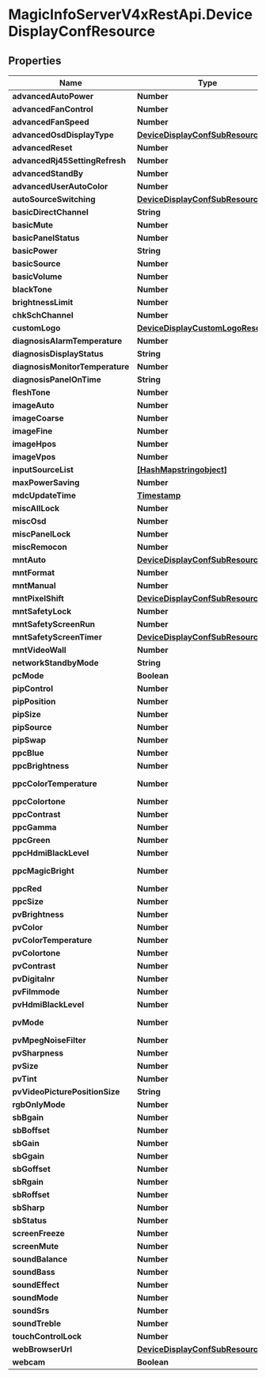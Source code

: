 # MagicInfoServerV4xRestApi.DeviceDisplayConfResource

## Properties
Name | Type | Description | Notes
------------ | ------------- | ------------- | -------------
**advancedAutoPower** | **Number** |  | [optional] 
**advancedFanControl** | **Number** |  | [optional] 
**advancedFanSpeed** | **Number** |  | [optional] 
**advancedOsdDisplayType** | [**DeviceDisplayConfSubResource**](DeviceDisplayConfSubResource.md) |  | [optional] 
**advancedReset** | **Number** |  | [optional] 
**advancedRj45SettingRefresh** | **Number** |  | [optional] 
**advancedStandBy** | **Number** |  | [optional] 
**advancedUserAutoColor** | **Number** |  | [optional] 
**autoSourceSwitching** | [**DeviceDisplayConfSubResource**](DeviceDisplayConfSubResource.md) |  | [optional] 
**basicDirectChannel** | **String** | 1;chkAtvDtv(0:false, 1:true);chkAirCable(0:false, 1:true);tv_channel_major_channel;tv_channel_minor_channel[Channel] button on display list tab. (Modification is only allowed with TV or DTV inpusource | [optional] 
**basicMute** | **Number** | 0 : mute off | [optional] 
**basicPanelStatus** | **Number** | 0 : panel off | [optional] 
**basicPower** | **String** | 0 : power off | [optional] 
**basicSource** | **Number** | MagicInfo-Lite/S | [optional] 
**basicVolume** | **Number** | volume value | [optional] 
**blackTone** | **Number** |  | [optional] 
**brightnessLimit** | **Number** |  | [optional] 
**chkSchChannel** | **Number** |  | [optional] 
**customLogo** | [**DeviceDisplayCustomLogoResource**](DeviceDisplayCustomLogoResource.md) |  | [optional] 
**diagnosisAlarmTemperature** | **Number** |  | [optional] 
**diagnosisDisplayStatus** | **String** |  | [optional] 
**diagnosisMonitorTemperature** | **Number** |  | [optional] 
**diagnosisPanelOnTime** | **String** |  | [optional] 
**fleshTone** | **Number** |  | [optional] 
**imageAuto** | **Number** |  | [optional] 
**imageCoarse** | **Number** |  | [optional] 
**imageFine** | **Number** |  | [optional] 
**imageHpos** | **Number** |  | [optional] 
**imageVpos** | **Number** |  | [optional] 
**inputSourceList** | [**[HashMapstringobject]**](HashMapstringobject.md) |  | [optional] 
**maxPowerSaving** | **Number** |  | [optional] 
**mdcUpdateTime** | [**Timestamp**](Timestamp.md) |  | [optional] 
**miscAllLock** | **Number** |  | [optional] 
**miscOsd** | **Number** |  | [optional] 
**miscPanelLock** | **Number** |  | [optional] 
**miscRemocon** | **Number** |  | [optional] 
**mntAuto** | [**DeviceDisplayConfSubResource**](DeviceDisplayConfSubResource.md) |  | [optional] 
**mntFormat** | **Number** |  | [optional] 
**mntManual** | **Number** | 0~100 | [optional] 
**mntPixelShift** | [**DeviceDisplayConfSubResource**](DeviceDisplayConfSubResource.md) |  | [optional] 
**mntSafetyLock** | **Number** |  | [optional] 
**mntSafetyScreenRun** | **Number** |  | [optional] 
**mntSafetyScreenTimer** | [**DeviceDisplayConfSubResource**](DeviceDisplayConfSubResource.md) |  | [optional] 
**mntVideoWall** | **Number** |  | [optional] 
**networkStandbyMode** | **String** | N: not supported, 0: off, 1: on | [optional] 
**pcMode** | **Boolean** |  | [optional] 
**pipControl** | **Number** |  | [optional] 
**pipPosition** | **Number** |  | [optional] 
**pipSize** | **Number** |  | [optional] 
**pipSource** | **Number** |  | [optional] 
**pipSwap** | **Number** |  | [optional] 
**ppcBlue** | **Number** |  | [optional] 
**ppcBrightness** | **Number** | 0~100 | [optional] 
**ppcColorTemperature** | **Number** | if ppc_colortone not null - 253:254:35:255:45:0:55:1:65:2:75:3:85:4:95:5:105:6:115:7:125:8:135:9:145:16:155:160 - 2,800K:3,000K:3,500K:4,000K:4,500K:5,000K:5,500K:6,000K:6,500K:7,000K:7,500K:8,000K:8,500K:9,000K:9,500K:10,000K:10,500K:11,000K:11,500K:12,000K:12,500K:13,000K:13,500K:14,000K:14,500K:15,000K:15,500K:16,000K | [optional] 
**ppcColortone** | **Number** | if ppc_colortone not null - 1: cool1, 0: cool2, 2: normal, 3: warm1, 4: warm2, 80: off | [optional] 
**ppcContrast** | **Number** | 0~100 | [optional] 
**ppcGamma** | **Number** | 0: natural, 1: gammaMode1, 2: gammaMode2, 3: gammaMode3, 4: gammaMode4, 5: gammaMode5, 17: -1, 18: -2, 19: -3, 20: -4, 21: -5, 32: custom | [optional] 
**ppcGreen** | **Number** |  | [optional] 
**ppcHdmiBlackLevel** | **Number** | if Pv_hdmi_black_level value is null - 0: low, 1: normalelse 1: normal, 0: low | [optional] 
**ppcMagicBright** | **Number** | 16: entertainment, 17: internet, 18: text, 19: custom, 20: advertisement, 21: information, 22: calibration, 32: shopAndMall_video, 33: shopAndMall_text, 34: officeAndSchool_video, 35: officeAndSchool_text, 36: terminalAndStation_video, 37: terminalAndStation_text, 38: videowall_video, 39: videowall_text | [optional] 
**ppcRed** | **Number** |  | [optional] 
**ppcSize** | **Number** | 16: 16:9, 24: 4:3, 32: psize_original_ratio | [optional] 
**pvBrightness** | **Number** | 1~100 | [optional] 
**pvColor** | **Number** | 1~100 | [optional] 
**pvColorTemperature** | **Number** |  | [optional] 
**pvColortone** | **Number** | 80:off, 1: cool, 2:normal | [optional] 
**pvContrast** | **Number** | 1~100 | [optional] 
**pvDigitalnr** | **Number** | 1: on, 0: off, 2: mdc_medium, 3: mdc_high, 4: autho, 5: mdc_auto_visual | [optional] 
**pvFilmmode** | **Number** | 1: on, 0: off, 2: auto2, 3: mdc_cinema_smooth | [optional] 
**pvHdmiBlackLevel** | **Number** | if pv_hdmi_black_level value is null : not supported - 0: low, 1: normalelse 0: normal, 1: low, 2: auto | [optional] 
**pvMode** | **Number** | 0: dynamic, 1: mdc_pv_standard, 2: mdc_pv_movie, 3: custom, 4: mdc_pv_natural, 5: calibration, 32: shopAndMall_video, 33: shopAndMall_text, 34: officeAndSchool_video, 35: officeAndSchool_text, 36:terminalAndStation_video, 37: terminalAndStation_text, 38: videowall_video, 39: videowall_text | [optional] 
**pvMpegNoiseFilter** | **Number** |  | [optional] 
**pvSharpness** | **Number** | 1~100 | [optional] 
**pvSize** | **Number** | 1: 16:9, 4: zoom, 5: zoom1, 6: zoom2, 9: screen_fit_just_scan1, 11: 4:3,12: wide_fit, 49: wide_zoom, 13: custom, 14: mdc_smart_view1, 15: mdc_smart_view2, 32: psize_original_ratio | [optional] 
**pvTint** | **Number** | 1~100 | [optional] 
**pvVideoPicturePositionSize** | **String** |  | [optional] 
**rgbOnlyMode** | **Number** |  | [optional] 
**sbBgain** | **Number** | 0~255 | [optional] 
**sbBoffset** | **Number** | 0~255 | [optional] 
**sbGain** | **Number** | 0~255 | [optional] 
**sbGgain** | **Number** | 0~255 | [optional] 
**sbGoffset** | **Number** | 0~255 | [optional] 
**sbRgain** | **Number** | 0~255 | [optional] 
**sbRoffset** | **Number** | 0~255 | [optional] 
**sbSharp** | **Number** | 0~255 | [optional] 
**sbStatus** | **Number** |  | [optional] 
**screenFreeze** | **Number** |  | [optional] 
**screenMute** | **Number** |  | [optional] 
**soundBalance** | **Number** |  | [optional] 
**soundBass** | **Number** |  | [optional] 
**soundEffect** | **Number** |  | [optional] 
**soundMode** | **Number** | 0: mdc_sound_standard, 1: mdc_sound_music, 2: mdc_sound_movie, 3: mdc_sound_speech, 4: custom, 5: amplify | [optional] 
**soundSrs** | **Number** | 0: off, 1: on | [optional] 
**soundTreble** | **Number** |  | [optional] 
**touchControlLock** | **Number** |  | [optional] 
**webBrowserUrl** | [**DeviceDisplayConfSubResource**](DeviceDisplayConfSubResource.md) |  | [optional] 
**webcam** | **Boolean** |  | [optional] 


